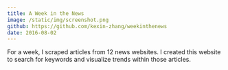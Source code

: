 ```yaml
---
title: A Week in the News
image: /static/img/screenshot.png
github: https://github.com/kexin-zhang/weekinthenews
date: 2016-08-02
---
```


For a week, I scraped articles from 12 news websites. I created this website to search for keywords and visualize trends within those articles.